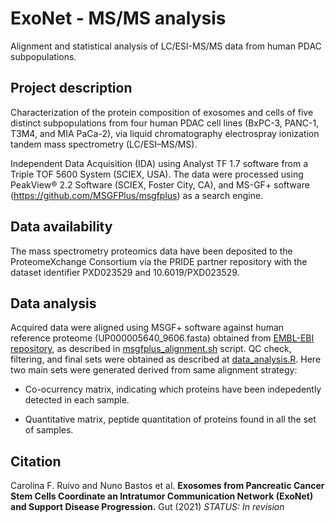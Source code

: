 # ExoNet - MS/MS analysis

Alignment and statistical analysis of LC/ESI-MS/MS data from human PDAC subpopulations.

## Project description

Characterization of the protein composition of exosomes and cells of five distinct subpopulations from four human PDAC cell lines (BxPC-3, PANC-1, T3M4, and MIA PaCa-2), via liquid chromatography electrospray ionization tandem mass spectrometry (LC/ESI–MS/MS). 

Independent Data Acquisition (IDA) using Analyst TF 1.7 software from a Triple TOF 5600 System (SCIEX, USA). The data were processed using PeakView® 2.2 Software (SCIEX, Foster City, CA), and MS-GF+ software (https://github.com/MSGFPlus/msgfplus) as a search engine.

## Data availability

The mass spectrometry proteomics data have been deposited to the ProteomeXchange Consortium via the PRIDE partner repository with the dataset identifier PXD023529 and 10.6019/PXD023529. 

## Data analysis

Acquired data were aligned using MSGF+ software against human reference proteome (UP000005640_9606.fasta) obtained from [EMBL-EBI repository](https://www.ebi.ac.uk/reference_proteomes/), as described in [msgfplus_alignment.sh](Scripts/msgfplus_alignment.sh) script. QC check, filtering, and final sets were obtained as described at [data_analysis.R](Scripts/data_analysis.R). Here two main sets were generated derived from same alignment strategy:

- Co-ocurrency matrix, indicating which proteins have been indepedently detected in each sample.

- Quantitative matrix, peptide quantitation of proteins found in all the set of samples.

## Citation

Carolina F. Ruivo and Nuno Bastos et al. **Exosomes from Pancreatic Cancer Stem Cells Coordinate an Intratumor Communication Network (ExoNet) and Support Disease Progression.** Gut (2021) *STATUS: In revision*


